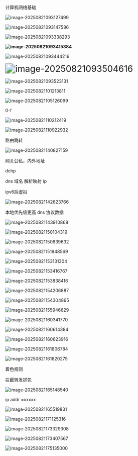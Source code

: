 计算机网络基础

![image-20250821093127499](C:\Users\ER\AppData\Roaming\Typora\typora-user-images\image-20250821093127499.png)

![image-20250821093147586](C:\Users\ER\AppData\Roaming\Typora\typora-user-images\image-20250821093147586.png)

![image-20250821093338293](C:\Users\ER\AppData\Roaming\Typora\typora-user-images\image-20250821093338293.png)

**![image-20250821093415384](C:\Users\ER\AppData\Roaming\Typora\typora-user-images\image-20250821093415384.png)**

![image-20250821093444216](C:\Users\ER\AppData\Roaming\Typora\typora-user-images\image-20250821093444216.png)

<img src="C:\Users\ER\AppData\Roaming\Typora\typora-user-images\image-20250821093504616.png" alt="image-20250821093504616" style="zoom:200%;" />

![image-20250821093523131](C:\Users\ER\AppData\Roaming\Typora\typora-user-images\image-20250821093523131.png)

![image-20250821101213811](C:\Users\ER\AppData\Roaming\Typora\typora-user-images\image-20250821101213811.png)

![image-20250821105126099](C:\Users\ER\AppData\Roaming\Typora\typora-user-images\image-20250821105126099.png)

0-f

![image-20250821110212419](C:\Users\ER\AppData\Roaming\Typora\typora-user-images\image-20250821110212419.png)

![image-20250821110922932](C:\Users\ER\AppData\Roaming\Typora\typora-user-images\image-20250821110922932.png)

路由跳转

![image-20250821140827159](C:\Users\ER\AppData\Roaming\Typora\typora-user-images\image-20250821140827159.png)

网关公私，内外地址

dchp

dns 域名 解析映射 ip

ipv6后虚拟

![image-20250821142623766](C:\Users\ER\AppData\Roaming\Typora\typora-user-images\image-20250821142623766.png)

本地优先级更高 dns 协议数据

![image-20250821143910868](C:\Users\ER\AppData\Roaming\Typora\typora-user-images\image-20250821143910868.png)

![image-20250821150104319](C:\Users\ER\AppData\Roaming\Typora\typora-user-images\image-20250821150104319.png)

![image-20250821150839632](C:\Users\ER\AppData\Roaming\Typora\typora-user-images\image-20250821150839632.png)

![image-20250821151948569](C:\Users\ER\AppData\Roaming\Typora\typora-user-images\image-20250821151948569.png)

![image-20250821153131304](C:\Users\ER\AppData\Roaming\Typora\typora-user-images\image-20250821153131304.png)

![image-20250821153416767](C:\Users\ER\AppData\Roaming\Typora\typora-user-images\image-20250821153416767.png)

![image-20250821153838416](C:\Users\ER\AppData\Roaming\Typora\typora-user-images\image-20250821153838416.png)

![image-20250821154206887](C:\Users\ER\AppData\Roaming\Typora\typora-user-images\image-20250821154206887.png)

![image-20250821154304895](C:\Users\ER\AppData\Roaming\Typora\typora-user-images\image-20250821154304895.png)

![image-20250821155946629](C:\Users\ER\AppData\Roaming\Typora\typora-user-images\image-20250821155946629.png)

![image-20250821160341770](C:\Users\ER\AppData\Roaming\Typora\typora-user-images\image-20250821160341770.png)

![image-20250821160614384](C:\Users\ER\AppData\Roaming\Typora\typora-user-images\image-20250821160614384.png)

![image-20250821160623916](C:\Users\ER\AppData\Roaming\Typora\typora-user-images\image-20250821160623916.png)

![image-20250821161806784](C:\Users\ER\AppData\Roaming\Typora\typora-user-images\image-20250821161806784.png)

![image-20250821161820275](C:\Users\ER\AppData\Roaming\Typora\typora-user-images\image-20250821161820275.png)

着色规则

拦截转发抓包

![image-20250821165148540](C:\Users\ER\AppData\Roaming\Typora\typora-user-images\image-20250821165148540.png)

ip addr =xxxxx

![image-20250821165519831](C:\Users\ER\AppData\Roaming\Typora\typora-user-images\image-20250821165519831.png)

![image-20250821171125316](C:\Users\ER\AppData\Roaming\Typora\typora-user-images\image-20250821171125316.png)

![image-20250821173329308](C:\Users\ER\AppData\Roaming\Typora\typora-user-images\image-20250821173329308.png)

![image-20250821173407567](C:\Users\ER\AppData\Roaming\Typora\typora-user-images\image-20250821173407567.png)

![image-20250821175135000](C:\Users\ER\AppData\Roaming\Typora\typora-user-images\image-20250821175135000.png)